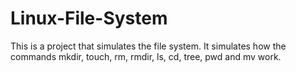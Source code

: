 # Linux-File-System
This is a project that simulates the file system. It simulates how the commands mkdir, touch, rm, rmdir, ls, cd, tree, pwd and mv work.
